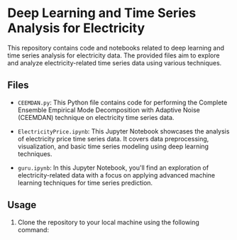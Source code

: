 # Deep Learning and Time Series Analysis for Electricity

This repository contains code and notebooks related to deep learning and time series analysis for electricity data. The provided files aim to explore and analyze electricity-related time series data using various techniques.

## Files

- `CEEMDAN.py`: This Python file contains code for performing the Complete Ensemble Empirical Mode Decomposition with Adaptive Noise (CEEMDAN) technique on electricity time series data.

- `ElectricityPrice.ipynb`: This Jupyter Notebook showcases the analysis of electricity price time series data. It covers data preprocessing, visualization, and basic time series modeling using deep learning techniques.

- `guru.ipynb`: In this Jupyter Notebook, you'll find an exploration of electricity-related data with a focus on applying advanced machine learning techniques for time series prediction.

## Usage

1. Clone the repository to your local machine using the following command:

